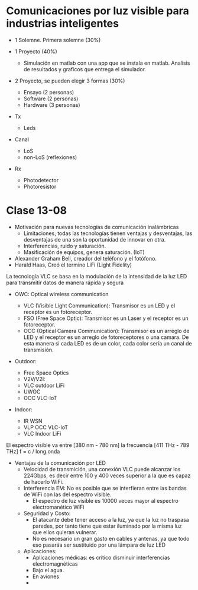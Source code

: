 # Comunicaciones por luz visible para industrias inteligentes
- 1 Solemne. Primera solemne (30%)
- 1 Proyecto (40%)
	- Simulación en matlab con una app que se instala en matlab. Analisis de resultados y graficos que entrega el simulador.
- 2 Proyecto, se pueden elegir 3 formas (30%)
	-  Ensayo (2 personas)
	- Software (2 personas)
	- Hardware (3 personas)

- Tx
	- Leds
- Canal
	- LoS
	- non-LoS (reflexiones)
- Rx
	- Photodetector
	- Photoresistor

# Clase 13-08
- Motivación para nuevas tecnologías de comunicación inalámbricas
	- Limitaciones, todas las tecnologías tienen ventajas y desventajas, las desventajas de una son la oportunidad de innovar en otra.
	- Interferencias, ruido y saturación.
	- Masificación de equipos, genera saturación. (IoT)
- Alexander Graham Bell, creador del teléfono y el fotófono.
- Harald Haas, Creó el termino LiFi (Light Fidelity)

La tecnología VLC se basa en la modulación de la intensidad de la luz LED para transmitir datos de manera rápida y segura 

- OWC: Optical wireless communication
	- VLC (Visible Light Communication): Transmisor es un LED y el receptor es un fotoreceptor.
	- FSO (Free Space Optic): Transmisor es un Laser y el receptor es un fotoreceptor.
	- OCC (Optical Camera Communication): Transmisor es un arreglo de LED y el receptor es un arreglo de fotoreceptores o una camara. De esta manera si cada LED es de un color, cada color sería un canal de transmisión.

- Outdoor:
	- Free Space Optics
	- V2V/V2I: 
	- VLC outdoor LiFi
	- UWOC
	- OOC VLC-IoT
- Indoor:
	- IR WSN
	- VLP OCC VLC-IoT
	- VLC Indoor LiFi

El espectro visible va entre [380 nm - 780 nm] la frecuencia [411 THz - 789 THz]
f = c / long.onda


- Ventajas de la comunicación por LED
	- Velocidad de transmición, una conexión VLC puede alcanzar los 224Gbps, es decir entre 100 y 400 veces superior a la que es capaz de hacerlo WiFi.
	- Interferencia EM: No es posible que se interfieran entre las bandas de WiFi con las del espectro visible.
		- El espectro de luz visible es 10000 veces mayor al espectro electromanético WiFi
	- Seguridad y Costo: 
		- El atacante debe tener acceso a la luz, ya que la luz no traspasa paredes, por tanto tiene que estar iluminado por la misma luz que ellos quieran vulnerar.
		- No es necesario un gran gasto en cables y antenas, ya que todo eso pasaráa ser sustituido por una lámpara de luz LED
	- Aplicaciones:
		- Aplicaciones médicas: es crítico disminuir interferencias electromagnéticas
		- Bajo el agua.
		- En aviones
		- 
